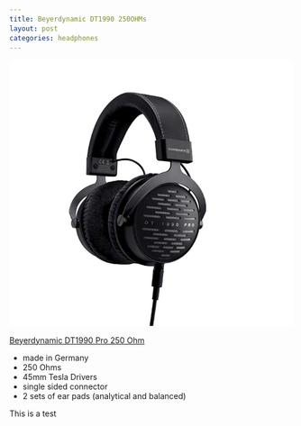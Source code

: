 ```yaml
---
title: Beyerdynamic DT1990 250OHMs
layout: post
categories: headphones
---
```


![dt1990](/assets/images/dt1990.png)

[Beyerdynamic DT1990 Pro 250 Ohm](https://amzn.to/2TrLswt/)

- made in Germany
- 250 Ohms
- 45mm Tesla Drivers
- single sided connector
- 2 sets of ear pads (analytical and balanced)


This is a test

